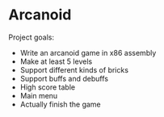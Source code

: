 # Arcanoid

Project goals:
- Write an arcanoid game in x86 assembly
- Make at least 5 levels
- Support different kinds of bricks
- Support buffs and debuffs
- High score table
- Main menu
- Actually finish the game
